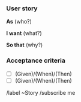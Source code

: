 ### User story

>>>
**As** (who?)

**I want** (what?)

**So that** (why?)
>>>

### Acceptance criteria

- [ ] (Given)/(When)/(Then)
- [ ] (Given)/(When)/(Then)

/label ~Story
/subscribe me